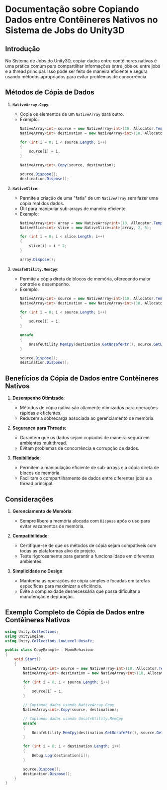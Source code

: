 
# Documentação sobre Copiando Dados entre Contêineres Nativos no Sistema de Jobs do Unity3D

## Introdução

No Sistema de Jobs do Unity3D, copiar dados entre contêineres nativos é uma prática comum para compartilhar informações entre jobs ou entre jobs e a thread principal. Isso pode ser feito de maneira eficiente e segura usando métodos apropriados para evitar problemas de concorrência.

## Métodos de Cópia de Dados

1. **`NativeArray.Copy`**:
   - Copia os elementos de um `NativeArray` para outro.
   - Exemplo:
     ```csharp
     NativeArray<int> source = new NativeArray<int>(10, Allocator.TempJob);
     NativeArray<int> destination = new NativeArray<int>(10, Allocator.TempJob);

     for (int i = 0; i < source.Length; i++)
     {
         source[i] = i;
     }

     NativeArray<int>.Copy(source, destination);

     source.Dispose();
     destination.Dispose();
     ```

2. **`NativeSlice`**:
   - Permite a criação de uma "fatia" de um `NativeArray` sem fazer uma cópia real dos dados.
   - Útil para manipular sub-arrays de maneira eficiente.
   - Exemplo:
     ```csharp
     NativeArray<int> array = new NativeArray<int>(10, Allocator.TempJob);
     NativeSlice<int> slice = new NativeSlice<int>(array, 2, 5);

     for (int i = 0; i < slice.Length; i++)
     {
         slice[i] = i * 2;
     }

     array.Dispose();
     ```

3. **`UnsafeUtility.MemCpy`**:
   - Permite a cópia direta de blocos de memória, oferecendo maior controle e desempenho.
   - Exemplo:
     ```csharp
     NativeArray<int> source = new NativeArray<int>(10, Allocator.TempJob);
     NativeArray<int> destination = new NativeArray<int>(10, Allocator.TempJob);

     for (int i = 0; i < source.Length; i++)
     {
         source[i] = i;
     }

     unsafe
     {
         UnsafeUtility.MemCpy(destination.GetUnsafePtr(), source.GetUnsafePtr(), source.Length * sizeof(int));
     }

     source.Dispose();
     destination.Dispose();
     ```

## Benefícios da Cópia de Dados entre Contêineres Nativos

1. **Desempenho Otimizado**:
   - Métodos de cópia nativa são altamente otimizados para operações rápidas e eficientes.
   - Reduzem a sobrecarga associada ao gerenciamento de memória.

2. **Segurança para Threads**:
   - Garantem que os dados sejam copiados de maneira segura em ambientes multithread.
   - Evitam problemas de concorrência e corrupção de dados.

3. **Flexibilidade**:
   - Permitem a manipulação eficiente de sub-arrays e a cópia direta de blocos de memória.
   - Facilitam o compartilhamento de dados entre diferentes jobs e a thread principal.

## Considerações

1. **Gerenciamento de Memória**:
   - Sempre libere a memória alocada com `Dispose` após o uso para evitar vazamentos de memória.

2. **Compatibilidade**:
   - Certifique-se de que os métodos de cópia sejam compatíveis com todas as plataformas alvo do projeto.
   - Teste rigorosamente para garantir a funcionalidade em diferentes ambientes.

3. **Simplicidade no Design**:
   - Mantenha as operações de cópia simples e focadas em tarefas específicas para maximizar a eficiência.
   - Evite a complexidade desnecessária que possa dificultar a manutenção e depuração.

## Exemplo Completo de Cópia de Dados entre Contêineres Nativos

```csharp
using Unity.Collections;
using UnityEngine;
using Unity.Collections.LowLevel.Unsafe;

public class CopyExample : MonoBehaviour
{
    void Start()
    {
        NativeArray<int> source = new NativeArray<int>(10, Allocator.TempJob);
        NativeArray<int> destination = new NativeArray<int>(10, Allocator.TempJob);

        for (int i = 0; i < source.Length; i++)
        {
            source[i] = i;
        }

        // Copiando dados usando NativeArray.Copy
        NativeArray<int>.Copy(source, destination);

        // Copiando dados usando UnsafeUtility.MemCpy
        unsafe
        {
            UnsafeUtility.MemCpy(destination.GetUnsafePtr(), source.GetUnsafePtr(), source.Length * sizeof(int));
        }

        for (int i = 0; i < destination.Length; i++)
        {
            Debug.Log(destination[i]);
        }

        source.Dispose();
        destination.Dispose();
    }
}
```

